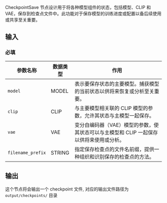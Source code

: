 CheckpointSave 节点设计用于将各种模型组件的状态，包括模型、CLIP 和 VAE，保存到检查点文件中。此功能对于保存模型的训练进度或配置以备后续使用或共享至关重要。

## 输入

### 必填

| 参数名称 | 数据类型 | 作用                                                         |
| ------- | -------- | ------------------------------------------------------------ |
| `model` | MODEL    | 表示要保存状态的主要模型。捕获模型的当前状态以供将来恢复或分析至关重要。 |
| `clip`  | CLIP     | 与主要模型相关联的 CLIP 模型的参数，允许其状态与主模型一起保存。 |
| `vae`   | VAE      | 变分自编码器（VAE）模型的参数，使其状态可以与主模型和 CLIP 一起保存以供将来使用或分析。 |
| `filename_prefix`  | STRING   | 指定保存检查点的文件名前缀，提供一种组织和识别保存的检查点的方法。 |

## 输出

这个节点将会输出一个 checkpoint 文件, 对应的输出文件路径为 `output/checkpoints/` 目录
